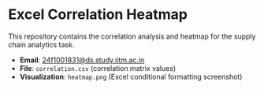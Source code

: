 # Excel Correlation Heatmap

This repository contains the correlation analysis and heatmap for the supply chain analytics task.

- **Email**: 24f1001831@ds.study.iitm.ac.in
- **File**: `correlation.csv` (correlation matrix values)
- **Visualization**: `heatmap.png` (Excel conditional formatting screenshot)
